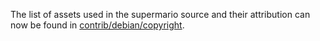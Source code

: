 The list of assets used in the supermario source and their attribution can now be found in [contrib/debian/copyright](../contrib/debian/copyright).
